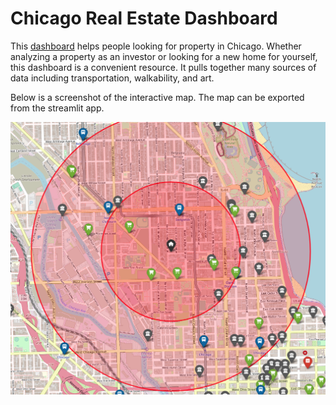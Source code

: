 # Chicago Real Estate Dashboard

This [dashboard](https://chicago-real-estate.streamlit.app/) helps people looking for property in Chicago. Whether analyzing a property as an investor or looking for a new home for yourself, this dashboard is a convenient resource. It pulls together many sources of data including transportation, walkability, and art.

Below is a screenshot of the interactive map. The map can be exported from the streamlit app.

![Example map screenshot](screenshots/example_map.png "Example map screenshot")
